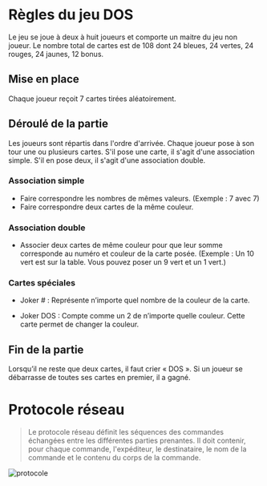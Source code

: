# Règles du jeu DOS

Le jeu se joue à deux à huit joueurs et comporte un maitre du jeu non joueur.
Le nombre total de cartes est de 108 dont 24 bleues, 24 vertes, 24 rouges, 24 jaunes, 12 bonus.

## Mise en place

Chaque joueur reçoit 7 cartes tirées aléatoirement.

## Déroulé de la partie

Les joueurs sont répartis dans l'ordre d'arrivée. Chaque joueur pose à son tour une ou plusieurs cartes. S'il pose une carte, il s'agit d'une association simple. S'il en pose deux, il s'agit d'une association double. 

### Association simple

* Faire correspondre les nombres de mêmes valeurs. (Exemple : 7 avec 7)
* Faire correspondre deux cartes de la même couleur.

### Association double

* Associer deux cartes de même couleur pour que leur somme corresponde au numéro et couleur de la carte posée. (Exemple :  Un 10 vert est sur la table. Vous pouvez poser un 9 vert et un 1 vert.)

### Cartes spéciales

* Joker # : Représente n’importe quel nombre de la couleur de la carte. 

* Joker DOS : Compte comme un 2 de n’importe quelle couleur. Cette carte permet de changer la couleur.

## Fin de la partie

Lorsqu’il ne reste que deux cartes, il faut crier « DOS ».  Si un joueur se débarrasse de toutes ses cartes en premier, il a gagné.

# Protocole réseau

> Le protocole réseau définit les séquences des commandes échangées entre les différentes parties prenantes. Il doit contenir, pour chaque commande, l'expéditeur, le destinataire, le nom de la commande et le contenu du corps de la commande.

![protocole](doc/protocle.png)


